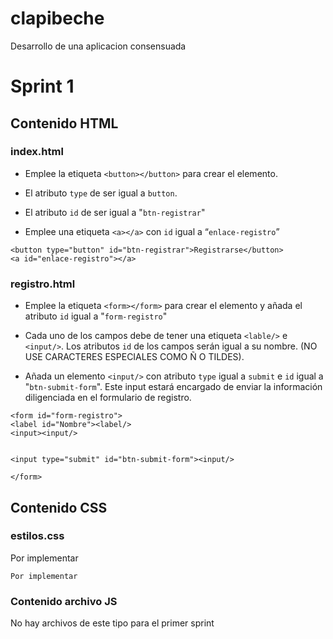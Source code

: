 # clapibeche
Desarrollo de una aplicacion consensuada

# Sprint 1

## Contenido HTML
### index.html 

- Emplee la etiqueta `<button></button>` para crear el elemento.

- El atributo `type` de ser igual a `button`.

- El atributo `id` de ser igual a "`btn-registrar`"

- Emplee una etiqueta `<a></a>` con `id` igual a “`enlace-registro`”

```
<button type="button" id="btn-registrar">Registrarse</button>
<a id="enlace-registro"></a>
```
### registro.html

- Emplee la etiqueta `<form></form>` para crear el elemento y añada el atributo `id` igual a "`form-registro`"

- Cada uno de los campos debe de tener una etiqueta `<lable/>` e `<input/>`. Los atributos `id` de los
campos serán igual a su nombre. (NO USE CARACTERES ESPECIALES COMO Ñ O TILDES).

- Añada un elemento `<input/>` con atributo `type` igual a `submit` e `id` igual a "`btn-submit-form`". Este
input estará encargado de enviar la información diligenciada en el formulario de registro.

```
<form id="form-registro">
<label id="Nombre"><label/>
<input><input/>


<input type="submit" id="btn-submit-form"><input/>

</form>

```


## Contenido CSS
### estilos.css
Por implementar
```
Por implementar
```

### Contenido archivo JS
No hay archivos de este tipo para el primer sprint
